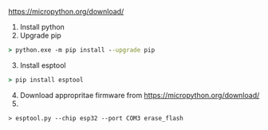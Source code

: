 https://micropython.org/download/

1. Install python
2. Upgrade pip
```cmd
> python.exe -m pip install --upgrade pip
```
3. Install esptool
```cmd
> pip install esptool
```
4. Download appropritae firmware from https://micropython.org/download/
5.
```
> esptool.py --chip esp32 --port COM3 erase_flash
```
